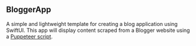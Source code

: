 ## BloggerApp

A simple and lightweight template for creating a blog application using SwiftUI. This app will display content scraped from a Blogger website using a [Puppeteer script](https://github.com/harr1424/BlogBackup).
